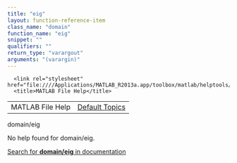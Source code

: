 ```yaml
---
title: "eig"
layout: function-reference-item
class_name: "domain"
function_name: "eig"
snippet: ""
qualifiers: ""
return_type: "varargout"
arguments: "(varargin)"
---
```


<html>
   <head>
      <meta http-equiv="Content-Type" content="text/html; charset=utf-8">
   
      <link rel="stylesheet" href="file:////Applications/MATLAB_R2013a.app/toolbox/matlab/helptools/private/helpwin.css">
      <title>MATLAB File Help</title>
   </head>
   <body>
      <!--Single-page help-->
      <table border="0" cellspacing="0" width="100%">
         <tr class="subheader">
            <td class="headertitle">MATLAB File Help</td>
            <td class="subheader-right"><a href="matlab:helpwin">Default Topics</a></td>
         </tr>
      </table>
      <div class="title">domain/eig</div>
      <!--No help found-->
      <p>No help found for <span class="helptopic">domain/eig</span>.
      </p>
      <p><a href="matlab:docsearch('domain/eig')">
            Search for <b>domain/eig</b> in documentation
            </a></p>
   </body>
</html>

